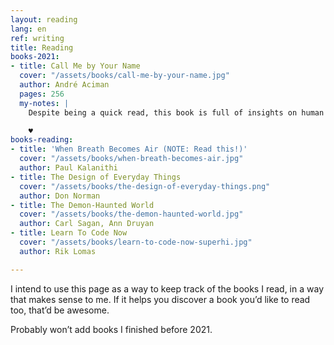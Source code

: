 ```yaml
---
layout: reading
lang: en
ref: writing
title: Reading
books-2021:
- title: Call Me by Your Name
  cover: "/assets/books/call-me-by-your-name.jpg"
  author: André Aciman
  pages: 256
  my-notes: |
    Despite being a quick read, this book is full of insights on human psychology and advice that one would have to spend years collecting. My feelings are a bit mixed but overall I think it’s shifted my perspective and that I’ve gained something valuable.

    ♥️
books-reading:
- title: 'When Breath Becomes Air (NOTE: Read this!)'
  cover: "/assets/books/when-breath-becomes-air.jpg"
  author: Paul Kalanithi
- title: The Design of Everyday Things
  cover: "/assets/books/the-design-of-everyday-things.png"
  author: Don Norman
- title: The Demon-Haunted World
  cover: "/assets/books/the-demon-haunted-world.jpg"
  author: Carl Sagan, Ann Druyan
- title: Learn To Code Now
  cover: "/assets/books/learn-to-code-now-superhi.jpg"
  author: Rik Lomas

---
```

I intend to use this page as a way to keep track of the books I read, in a way that makes sense to me. If it helps you discover a book you’d like to read too, that’d be awesome.

Probably won’t add books I finished before 2021.